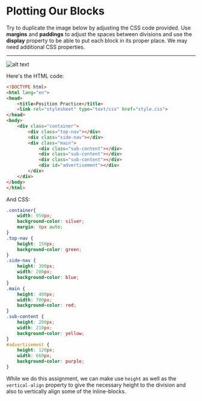 <h1>Plotting Our Blocks</h1>

<p>
Try to duplicate the image below by adjusting the CSS code provided. Use <strong>margins</strong> and <strong>paddings</strong> to adjust the spaces between divisions and use the <strong>display</strong> property to be able to put each block in its proper place. We may need additional CSS properties.
</p>

<hr>

![alt text](https://github.com/alirabah93/Coding-Dojo/blob/master/WEB-FUNDAMENTALS/css/Plotting-Our-Blocks/screenshots/pic1.jpg?raw=true)

<p>Here's the HTML code:</p>

```html
<!DOCTYPE html>
<html lang="en">
<head>
    <title>Position Practice</title>
    <link rel="stylesheet" type="text/css" href="style.css">
</head>
<body>
    <div class="container">
        <div class="top-nav"></div>
        <div class="side-nav"></div>
        <div class="main">
            <div class="sub-content"></div>
            <div class="sub-content"></div>
            <div class="sub-content"></div>
            <div id="advertisement"></div>
        </div>
    </div>
</body>
</html>
```

<p>And CSS:</p>

```css
.container{
    width: 950px;
    background-color: silver;
    margin: 0px auto;
}
.top-nav {
    height: 150px;
    background-color: green;
}
.side-nav {
    height: 300px;
    width: 200px;
    background-color: blue;
}
.main {
    height: 400px;
    width: 700px;
    background-color: red;
}
.sub-content {
    height: 200px;
    width: 210px;
    background-color: yellow;
}
#advertisement {
    height: 120px;
    width: 660px;
    background-color: purple;
}

```

<p>
While we do this assignment, we can make use <code>height</code> as well as the <code>vertical-align</code> property to give the necessary height to the division and also to vertically align some of the inline-blocks.
</p>



